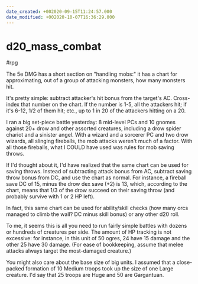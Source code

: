 ```yaml
---
date_created: +002020-09-15T11:24:57.000
date_modified: +002020-10-07T16:36:29.000
---
```


# d20_mass_combat

 #rpg

The 5e DMG has a short section on "handling mobs:" it has a chart for approximating, out of a group of attacking monsters, how many monsters hit.

It's pretty simple: subtract attacker's hit bonus from the target's AC. Cross-index that number on the chart. If the number is 1-5, all the attackers hit; if it's 6-12, 1/2 of them hit; etc., up to 1 in 20 of the attackers hitting on a 20.

I ran a big set-piece battle yesterday: 8 mid-level PCs and 10 gnomes against 20+ drow and other assorted creatures, including a drow spider chariot and a sinister angel. With a wizard and a sorcerer PC and two drow wizards, all slinging fireballs, the mob attacks weren't much of a factor. With all those fireballs, what I COULD have used was rules for mob saving throws.

If I'd thought about it, I'd have realized that the same chart can be used for saving throws. Instead of subtracting attack bonus from AC, subtract saving throw bonus from DC, and use the chart as normal. For instance, a fireball save DC of 15, minus the drow dex save (+2) is 13, which, according to the chart, means that 1/3 of the drow succeed on their saving throw (and probably survive with 1 or 2 HP left).

In fact, this same chart can be used for ability/skill checks (how many orcs managed to climb the wall? DC minus skill bonus) or any other d20 roll.

To me, it seems this is all you need to run fairly simple battles with dozens or hundreds of creatures per side. The amount of HP tracking is not excessive: for instance, in this unit of 50 ogres, 24 have 15 damage and the other 25 have 30 damage. (For ease of bookkeeping, assume that melee attacks always target the most-damaged creature.)

You might also care about the base size of big units. I assumed that a close-packed formation of 10 Medium troops took up the size of one Large creature. I'd say that 25 troops are Huge and 50 are Gargantuan.
